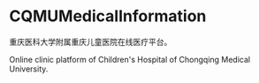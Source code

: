 # CQMUMedicalInformation

重庆医科大学附属重庆儿童医院在线医疗平台。

Online clinic platform of Children's Hospital of Chongqing Medical University.

